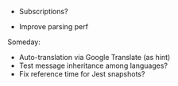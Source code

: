 - Subscriptions?
* Improve parsing perf

Someday:

* Auto-translation via Google Translate (as hint)
* Test message inheritance among languages?
* Fix reference time for Jest snapshots?
